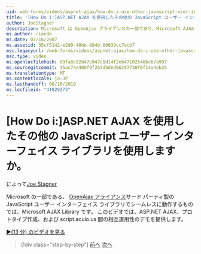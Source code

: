 ```yaml
---
uid: web-forms/videos/aspnet-ajax/how-do-i-use-other-javascript-user-interface-libraries-with-aspnet-ajax
title: '[How Do i:]ASP.NET AJAX を使用したその他の JavaScript ユーザー インターフェイス ライブラリを使用しますか。 | Microsoft Docs'
author: JoeStagner
description: Microsoft は OpenAjax アライアンスの一部であり、Microsoft AJAX Library がサード パーティ製の JavaScript ユーザー インターフェイス ライブラリでシームレスに動作するように設計しています.
ms.author: riande
ms.date: 07/16/2007
ms.assetid: 35cf5142-e2d0-40de-884b-00039cc7ecb7
msc.legacyurl: /web-forms/videos/aspnet-ajax/how-do-i-use-other-javascript-user-interface-libraries-with-aspnet-ajax
msc.type: video
ms.openlocfilehash: 89fa8c82d47c047c8d14f2e647102546bc67a997
ms.sourcegitcommit: 45ac74e400f9f2b7dbded66297730f6f14a4eb25
ms.translationtype: MT
ms.contentlocale: ja-JP
ms.lasthandoff: 08/16/2018
ms.locfileid: "41829273"
---
```

<a name="how-do-i-use-other-javascript-user-interface-libraries-with-aspnet-ajax"></a>[How Do i:]ASP.NET AJAX を使用したその他の JavaScript ユーザー インターフェイス ライブラリを使用しますか。
====================
によって[Joe Stagner](https://github.com/JoeStagner)

Microsoft の一部である、 [OpenAjax アライアンス](http://www.openajax.org/)サード パーティ製の JavaScript ユーザー インターフェイス ライブラリでシームレスに動作するものでは、Microsoft AJAX Library です。 このビデオでは、ASP.NET AJAX、プロトタイプ作成、および script.aculo.us 間の相互運用性のデモを提供します。

[&#9654;(13 分) のビデオを見る](https://channel9.msdn.com/Blogs/ASP-NET-Site-Videos/how-do-i-use-other-javascript-user-interface-libraries-with-aspnet-ajax)

> [!div class="step-by-step"]
> [前へ](how-do-i-choose-between-methods-of-ajax-page-updates.md)
> [次へ](how-do-i-use-the-aspnet-ajax-profile-services.md)
